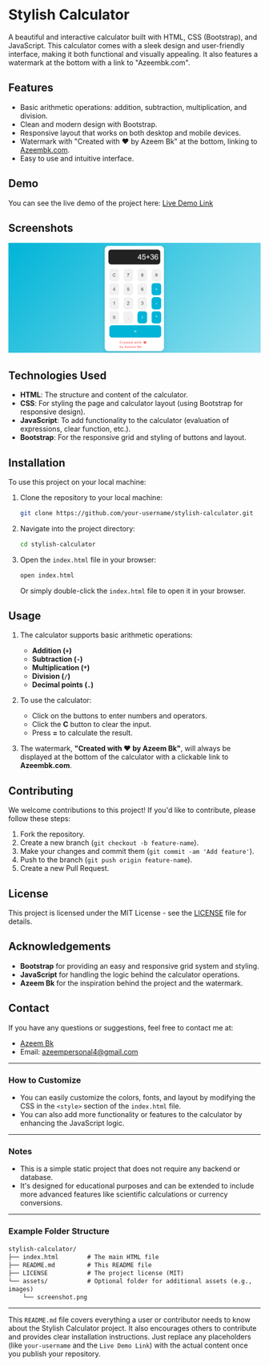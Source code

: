 
# Stylish Calculator

A beautiful and interactive calculator built with HTML, CSS (Bootstrap), and JavaScript. This calculator comes with a sleek design and user-friendly interface, making it both functional and visually appealing. It also features a watermark at the bottom with a link to "Azeembk.com".

## Features

- Basic arithmetic operations: addition, subtraction, multiplication, and division.
- Clean and modern design with Bootstrap.
- Responsive layout that works on both desktop and mobile devices.
- Watermark with "Created with ❤️ by Azeem Bk" at the bottom, linking to [Azeembk.com](https://Azeembk.com).
- Easy to use and intuitive interface.

## Demo

You can see the live demo of the project here: [Live Demo Link](#)

## Screenshots

![Calculator Screenshot](Screenshot.png)

## Technologies Used

- **HTML**: The structure and content of the calculator.
- **CSS**: For styling the page and calculator layout (using Bootstrap for responsive design).
- **JavaScript**: To add functionality to the calculator (evaluation of expressions, clear function, etc.).
- **Bootstrap**: For the responsive grid and styling of buttons and layout.

## Installation

To use this project on your local machine:

1. Clone the repository to your local machine:

   ```bash
   git clone https://github.com/your-username/stylish-calculator.git
   ```

2. Navigate into the project directory:

   ```bash
   cd stylish-calculator
   ```

3. Open the `index.html` file in your browser:

   ```bash
   open index.html
   ```

   Or simply double-click the `index.html` file to open it in your browser.

## Usage

1. The calculator supports basic arithmetic operations:
   - **Addition (`+`)**
   - **Subtraction (`-`)**
   - **Multiplication (`*`)**
   - **Division (`/`)**
   - **Decimal points (`.`)**

2. To use the calculator:
   - Click on the buttons to enter numbers and operators.
   - Click the **C** button to clear the input.
   - Press **=** to calculate the result.
   
3. The watermark, **"Created with ❤️ by Azeem Bk"**, will always be displayed at the bottom of the calculator with a clickable link to **Azeembk.com**.

## Contributing

We welcome contributions to this project! If you'd like to contribute, please follow these steps:

1. Fork the repository.
2. Create a new branch (`git checkout -b feature-name`).
3. Make your changes and commit them (`git commit -am 'Add feature'`).
4. Push to the branch (`git push origin feature-name`).
5. Create a new Pull Request.

## License

This project is licensed under the MIT License - see the [LICENSE](LICENSE) file for details.

## Acknowledgements

- **Bootstrap** for providing an easy and responsive grid system and styling.
- **JavaScript** for handling the logic behind the calculator operations.
- **Azeem Bk** for the inspiration behind the project and the watermark.

## Contact

If you have any questions or suggestions, feel free to contact me at:

- [Azeem Bk](https://Azeembk.com)
- Email: azeempersonal4@gmail.com

---

### How to Customize

- You can easily customize the colors, fonts, and layout by modifying the CSS in the `<style>` section of the `index.html` file.
- You can also add more functionality or features to the calculator by enhancing the JavaScript logic.

---

### Notes

- This is a simple static project that does not require any backend or database.
- It's designed for educational purposes and can be extended to include more advanced features like scientific calculations or currency conversions.

---

### Example Folder Structure

```
stylish-calculator/
├── index.html        # The main HTML file
├── README.md         # This README file
├── LICENSE           # The project license (MIT)
└── assets/           # Optional folder for additional assets (e.g., images)
    └── screenshot.png
```

---

This `README.md` file covers everything a user or contributor needs to know about the Stylish Calculator project. It also encourages others to contribute and provides clear installation instructions. Just replace any placeholders (like `your-username` and the `Live Demo Link`) with the actual content once you publish your repository.
